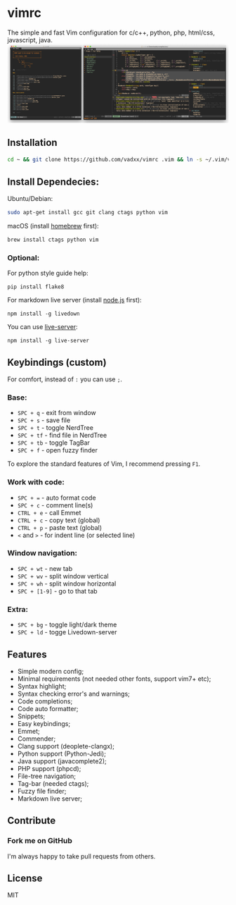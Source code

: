 # vimrc
The simple and fast Vim configuration for c/c++, python, php, html/css, javascript, java.
![demo]

## Installation
```bash
cd ~ && git clone https://github.com/vadxx/vimrc .vim && ln -s ~/.vim/vimrc ~/.vimrc
```
## Install Dependecies:

Ubuntu/Debian:
```bash
sudo apt-get install gcc git clang ctags python vim
```
macOS (install [homebrew] first):
```bash
brew install ctags python vim
```
### Optional:
For python style guide help:
```
pip install flake8
```
For markdown live server (install [node.js] first):
```
npm install -g livedown
```
You can use [live-server]:
```
npm install -g live-server
```

## Keybindings (custom)
For comfort, instead of `:` you can use `;`. 
### Base:
*   `SPC + q` - exit from window
*   `SPC + s` - save file
*   `SPC + t` - toggle NerdTree
*   `SPC + tf` - find file in NerdTree
*   `SPC + tb` - toggle TagBar
*   `SPC + f` - open fuzzy finder

To explore the standard features of Vim, I recommend pressing `F1`.

### Work with code:
*   `SPC + =` - auto format code
*   `SPC + c` - comment line(s)
*   `CTRL + e` - call Emmet
*   `CTRL + c` - copy text (global)
*   `CTRL + p` - paste text (global)
*   `<` and `>` - for indent line (or selected line)

### Window navigation:
*   `SPC + wt` - new tab
*   `SPC + wv` - split window vertical
*   `SPC + wh` - split window horizontal
*   `SPC + [1-9]` - go to that tab

### Extra:
*   `SPC + bg` - toggle light/dark theme
*   `SPC + ld` - togge Livedown-server

## Features
*   Simple modern config;
*   Minimal requirements (not needed other fonts, support vim7+ etc);
*   Syntax highlight;
*   Syntax checking error's and warnings;
*   Code completions;
*   Code auto formatter;
*   Snippets;
*   Easy keybindings;
*   Emmet;
*   Commender;
*   Clang support (deoplete-clangx);
*   Python support (Python-Jedi);
*   Java support (javacomplete2);
*   PHP support (phpcd);
*   File-tree navigation;
*   Tag-bar (needed ctags);
*   Fuzzy file finder;
*   Markdown live server;

## Contribute
### Fork me on GitHub
I'm always happy to take pull requests from others.

[homebrew]:https://brew.sh
[vim-plug]:https://github.com/junegunn/vim-plug
[Vim]:http://www.vim.org/download.php#pc
[node.js]:https://nodejs.org/en/
[live-server]:https://www.npmjs.com/package/live-server
[demo]:./demo.png

## License
MIT
